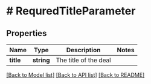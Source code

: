 # # RequredTitleParameter

## Properties

Name | Type | Description | Notes
------------ | ------------- | ------------- | -------------
**title** | **string** | The title of the deal |

[[Back to Model list]](../../README.md#models) [[Back to API list]](../../README.md#endpoints) [[Back to README]](../../README.md)
